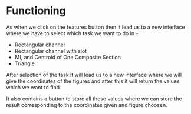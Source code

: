 # Functioning

As when we click on the features button then it lead us to a new interface where we have to select which task we want to do in -

* Rectangular channel
* Rectangular channel with slot
* MI, and Centroid of One Composite Section 
* Triangle

After selection of the task it will lead us to a new interface where we will give the coordinates of the figures and after this it will return the values which we want to find.

It also contains a button to store all these values where we can store the result corresponding to the coordinates given and figure choosen.


